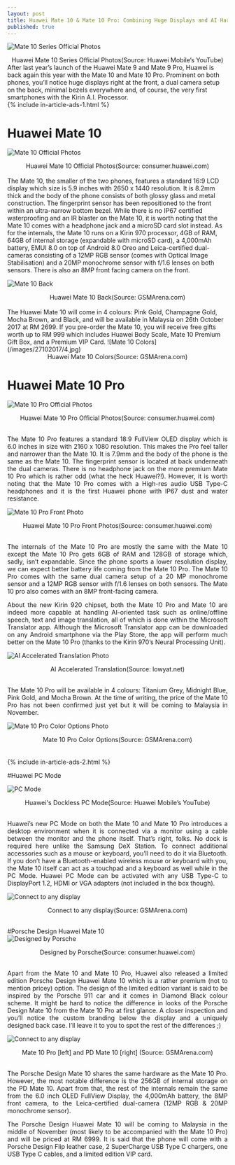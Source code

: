 ```yaml
---
layout: post
title: Huawei Mate 10 & Mate 10 Pro: Combining Huge Displays and AI Hardware
published: true
---
```


<style type="text/css">
 p {
  text-align: justify;
}

img {
    display: block;
    margin: auto;
}
</style>

![Mate 10 Series Official Photos](/images/27102017/1.png)
<center>Huawei Mate 10 Series Official Photos(Source: Huawei Mobile’s YouTube)</center>
After last year’s launch of the Huawei Mate 9 and Mate 9 Pro, Huawei is back again this year with the Mate 10 and Mate 10 Pro. Prominent on both phones, you’ll notice huge displays right at the front, a dual camera setup on the back, minimal bezels everywhere and, of course, the very first smartphones with the Kirin A.I. Processor. 

<br />
{% include in-article-ads-1.html %}
<br />

# Huawei Mate 10
![Mate 10 Official Photos](/images/27102017/2.png)
<center>Huawei Mate 10 Official Photos(Source: consumer.huawei.com)</center><br />
The Mate 10, the smaller of the two phones, features a standard 16:9 LCD display which size is 5.9 inches with 2650 x 1440 resolution. It is 8.2mm thick and the body of the phone consists of both glossy glass and metal construction. The fingerprint sensor has been repositioned to the front within an ultra-narrow bottom bezel. While there is no IP67 certified waterproofing and an IR blaster on the Mate 10, it is worth noting that the Mate 10 comes with a headphone jack and a microSD card slot instead.
As for the internals, the Mate 10 runs on a Kirin 970 processor, 4GB of RAM, 64GB of internal storage (expandable with microSD card), a 4,000mAh battery, EMUI 8.0 on top of Android 8.0 Oreo and Leica-certified dual-cameras consisting of a 12MP RGB sensor (comes with Optical Image Stabilisation) and a 20MP monochrome sensor with f/1.6 lenses on both sensors. There is also an 8MP front facing camera on the front. 

![Mate 10 Back](/images/27102017/3.jpg)
<center>Huawei Mate 10 Back(Source: GSMArena.com)</center><br />
The Huawei Mate 10 will come in 4 colours: Pink Gold, Champagne Gold, Mocha Brown, and Black, and will be available in Malaysia on 26th October 2017 at RM 2699. If you pre-order the Mate 10, you will receive free gifts worth up to RM 999 which includes Huawei Body Scale, Mate 10 Premium Gift Box, and a Premium VIP Card.
![Mate 10 Colors](/images/27102017/4.jpg)
<center>Huawei Mate 10 Colors(Source: GSMArena.com)</center>

# Huawei Mate 10 Pro
![Mate 10 Pro Official Photos](/images/27102017/5.jpg)
<center>Huawei Mate 10 Pro Official Photos(Source: consumer.huawei.com)</center><br />

The Mate 10 Pro features a standard 18:9 FullView OLED display which is 6.0 inches in size with 2160 x 1080 resolution. This makes the Pro feel taller and narrower than the Mate 10. It is 7.9mm and the body of the phone is the same as the Mate 10. The fingerprint sensor is located at back underneath the dual cameras. There is no headphone jack on the more premium Mate 10 Pro which is rather odd (what the heck Huawei?!). However, it is worth noting that the Mate 10 Pro comes with a High-res audio USB Type-C headphones and it is the first Huawei phone with IP67 dust and water resistance. 

![Mate 10 Pro Front Photo](/images/27102017/6.jpg)
<center>Huawei Mate 10 Pro Front Photos(Source: consumer.huawei.com)</center><br />

The internals of the Mate 10 Pro are mostly the same with the Mate 10 except the Mate 10 Pro gets 6GB of RAM and 128GB of storage which, sadly, isn’t expandable. Since the phone sports a lower resolution display, we can expect better battery life coming from the Mate 10 Pro. The Mate 10 Pro comes with the same dual camera setup of a 20 MP monochrome sensor and a 12MP RGB sensor with f/1.6 lenses on both sensors. The Mate 10 pro also comes with an 8MP front-facing camera.

About the new Kirin 920 chipset, both the Mate 10 Pro and Mate 10 are indeed more capable at handling AI-oriented task such as online/offline speech, text and image translation, all of which is done within the Microsoft Translator app. Although the Microsoft Translator app can be downloaded on any Android smartphone via the Play Store, the app will perform much better on the Mate 10 Pro (thanks to the Kirin 970’s Neural Processing Unit).

![AI Accelerated Translation Photo](/images/27102017/7.jpg)
<center>AI Accelerated Translation(Source: lowyat.net)</center><br />

The Mate 10 Pro will be available in 4 colours: Titanium Grey, Midnight Blue, Pink Gold, and Mocha Brown. At the time of writing, the price of the Mate 10 Pro has not been confirmed just yet but it will be coming to Malaysia in November.

![Mate 10 Pro Color Options Photo](/images/27102017/8.jpg)
<center>Mate 10 Pro Color Options(Source: GSMArena.com)</center><br />

<br />
{% include in-article-ads-2.html %}
<br />

#Huawei PC Mode

![PC Mode](/images/27102017/9.jpg)
<center>Huawei's Dockless PC Mode(Source: Huawei Mobile’s YouTube)</center><br />

Huawei’s new PC Mode on both the Mate 10 and Mate 10 Pro introduces a desktop environment when it is connected via a monitor using a cable between the monitor and the phone itself. That’s right, folks. No dock is required here unlike the Samsung DeX Station. To connect additional accessories such as a mouse or keyboard, you’ll need to do it via Bluetooth. If you don’t have a Bluetooth-enabled wireless mouse or keyboard with you, the Mate 10 itself can act as a touchpad and a keyboard as well while in the PC Mode. Huawei PC Mode can be activated with any USB Type-C to DisplayPort 1.2, HDMI or VGA adapters (not included in the box though). 

![Connect to any display](/images/27102017/10.jpg)
<center>Connect to any display(Source: GSMArena.com)</center><br />

#Porsche Design Huawei Mate 10
![Designed by Porsche](/images/27102017/11.png)
<center>Designed by Porsche(Source: consumer.huawei.com)</center><br />

Apart from the Mate 10 and Mate 10 Pro, Huawei also released a limited edition Porsche Design Huawei Mate 10 which is a rather premium (not to mention pricey) option. The design of the limited edition variant is said to be inspired by the Porsche 911 car and it comes in Diamond Black colour scheme. It might be hard to notice the difference in looks of the Porsche Design Mate 10 from the Mate 10 Pro at first glance. A closer inspection and you’ll notice the custom branding below the display and a uniquely designed back case. I’ll leave it to you to spot the rest of the differences ;) 

![Connect to any display](/images/27102017/12.png)
<center>Mate 10 Pro [left] and PD Mate 10 [right] (Source: GSMArena.com)</center><br />

The Porsche Design Mate 10 shares the same hardware as the Mate 10 Pro. However, the most notable difference is the 256GB of internal storage on the PD Mate 10. Apart from that, the rest of the internals remain the same from the 6.0 inch OLED FullView Display, the 4,000mAh battery, the 8MP front camera, to the Leica-certified dual-camera (12MP RGB & 20MP monochrome sensor).

The Porsche Design Huawei Mate 10 will be coming to Malaysia in the middle of November (most likely to be accompanied with the Mate 10 Pro) and will be priced at RM 6999. It is said that the phone will come with a Porsche Design Flip leather case, 2 SuperCharge USB Type C chargers, one USB Type C cables, and a limited edition VIP card. 

